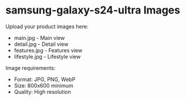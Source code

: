 # samsung-galaxy-s24-ultra Images

Upload your product images here:
- main.jpg - Main view
- detail.jpg - Detail view
- features.jpg - Features view
- lifestyle.jpg - Lifestyle view

Image requirements:
- Format: JPG, PNG, WebP
- Size: 800x600 minimum
- Quality: High resolution
